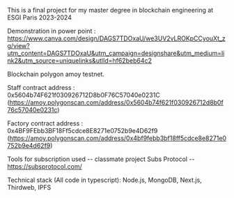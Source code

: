 This is a final project for my master degree in blockchain engineering at ESGI Paris 2023-2024

Demonstration in power point : https://www.canva.com/design/DAGS7TDOxaU/we3UV2vLROKpCCyouXt_zg/view?utm_content=DAGS7TDOxaU&utm_campaign=designshare&utm_medium=link2&utm_source=uniquelinks&utlId=hf62beb64c2

Blockchain polygon amoy testnet.

Staff contract address : 0x5604b74F621f030926712D8b0F76C57040e0231C (https://amoy.polygonscan.com/address/0x5604b74f621f030926712d8b0f76c57040e0231c)

Factory contract address : 0x4BF9FEbb3BF18Ff5cdce8E8271e0752b9e4D62f9 (https://amoy.polygonscan.com/address/0x4bf9febb3bf18ff5cdce8e8271e0752b9e4d62f9)

Tools for subscription used -- classmate project Subs Protocol -- https://subsprotocol.com/

Technical stack (All code in typescript): 
Node.js, MongoDB, Next.js, Thirdweb, IPFS

